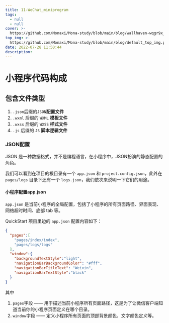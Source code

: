 ```yaml
---
title: 11-WeChat_miniprogram
tags:
  - null
  - null
cover: >-
  https://github.com/Monaxi/Mona-study/blob/main/blog/wallhaven-wqgr9x_1920x1080.png?raw=true
top_img: >-
  https://github.com/Monaxi/Mona-study/blob/main/blog/default_top_img.png?raw=true
date: 2022-07-28 11:50:44
description:
---
```


# 小程序代码构成

## 包含文件类型

1. `.json`后缀的`JSON`**配置文件**
2. `.wxml` 后缀的 `WXML` **模板文件**
3. `.wxss` 后缀的 `WXSS` **样式文件**
4. `.js` 后缀的 `JS` **脚本逻辑文件**

### JSON配置

JSON 是一种数据格式，并不是编程语言，在小程序中，JSON扮演的静态配置的角色。

我们可以看到在项目的根目录有一个 `app.json` 和 `project.config.json`，此外在 `pages/logs` 目录下还有一个 `logs.json`，我们依次来说明一下它们的用途。

#### 小程序配置app.json

`app.json` 是当前小程序的全局配置，包括了小程序的所有页面路径、界面表现、网络超时时间、底部 tab 等。

QuickStart 项目里边的 `app.json` 配置内容如下：

```json
{
  "pages":[
    "pages/index/index",
    "pages/logs/logs"
  ],
  "window":{
    "backgroundTextStyle":"light",
    "navigationBarBackgroundColor": "#fff",
    "navigationBarTitleText": "Weixin",
    "navigationBarTextStyle":"black"
  }
}
```

其中

1. `pages`字段 —— 用于描述当前小程序所有页面路径，这是为了让微信客户端知道当前你的小程序页面定义在哪个目录。
2. `window`字段 —— 定义小程序所有页面的顶部背景颜色，文字颜色定义等。
